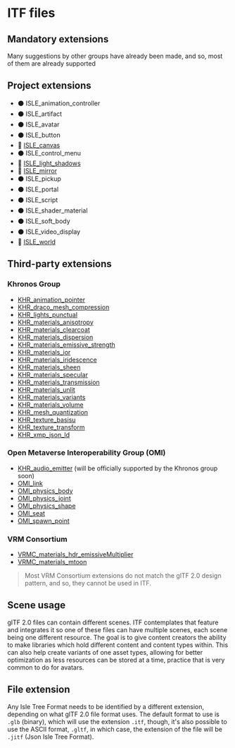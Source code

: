 # ITF files

## Mandatory extensions

Many suggestions by other groups have already been made, and so, most of them are already supported 

## Project extensions

* ⚫ ISLE_animation_controller
* ⚫ ISLE_artifact
* ⚫ ISLE_avatar
* ⚫ ISLE_button
* 🔴 [ISLE_canvas](./Extensions/ISLE_canvas/)
* ⚫ ISLE_control_menu
* 🔴 [ISLE_light_shadows](./Extensions/ISLE_light_shadows/)
* 🔴 [ISLE_mirror](./Extensions/ISLE_mirror/)
* ⚫ ISLE_pickup
* ⚫ ISLE_portal
* ⚫ ISLE_script
* ⚫ ISLE_shader_material
* ⚫ ISLE_soft_body
* ⚫ ISLE_video_display
* 🔴 [ISLE_world](./Extensions/ISLE_world/)

## Third-party extensions

### Khronos Group

* [KHR_animation_pointer](https://github.com/KhronosGroup/glTF/tree/main/extensions/2.0/Khronos/KHR_animation_pointer)
* [KHR_draco_mesh_compression](https://github.com/KhronosGroup/glTF/tree/main/extensions/2.0/Khronos/KHR_draco_mesh_compression)
* [KHR_lights_punctual](https://github.com/KhronosGroup/glTF/tree/main/extensions/2.0/Khronos/KHR_lights_punctual)
* [KHR_materials_anisotropy](https://github.com/KhronosGroup/glTF/tree/main/extensions/2.0/Khronos/KHR_materials_anisotropy)
* [KHR_materials_clearcoat](https://github.com/KhronosGroup/glTF/tree/main/extensions/2.0/Khronos/KHR_materials_clearcoat)
* [KHR_materials_dispersion](https://github.com/KhronosGroup/glTF/tree/main/extensions/2.0/Khronos/KHR_materials_dispersion)
* [KHR_materials_emissive_strength](https://github.com/KhronosGroup/glTF/tree/main/extensions/2.0/Khronos/KHR_materials_emissive_strength)
* [KHR_materials_ior](https://github.com/KhronosGroup/glTF/tree/main/extensions/2.0/Khronos/KHR_materials_ior)
* [KHR_materials_iridescence](https://github.com/KhronosGroup/glTF/tree/main/extensions/2.0/Khronos/KHR_materials_iridescence)
* [KHR_materials_sheen](https://github.com/KhronosGroup/glTF/tree/main/extensions/2.0/Khronos/KHR_materials_sheen)
* [KHR_materials_specular](https://github.com/KhronosGroup/glTF/tree/main/extensions/2.0/Khronos/KHR_materials_specular)
* [KHR_materials_transmission](https://github.com/KhronosGroup/glTF/tree/main/extensions/2.0/Khronos/KHR_materials_transmission)
* [KHR_materials_unlit](https://github.com/KhronosGroup/glTF/tree/main/extensions/2.0/Khronos/KHR_materials_unlit)
* [KHR_materials_variants](https://github.com/KhronosGroup/glTF/tree/main/extensions/2.0/Khronos/KHR_materials_variants)
* [KHR_materials_volume](https://github.com/KhronosGroup/glTF/tree/main/extensions/2.0/Khronos/KHR_materials_volume)
* [KHR_mesh_quantization](https://github.com/KhronosGroup/glTF/tree/main/extensions/2.0/Khronos/KHR_mesh_quantization)
* [KHR_texture_basisu](https://github.com/KhronosGroup/glTF/tree/main/extensions/2.0/Khronos/KHR_texture_basisu)
* [KHR_texture_transform](https://github.com/KhronosGroup/glTF/tree/main/extensions/2.0/Khronos/KHR_texture_transform)
* [KHR_xmp_json_ld](https://github.com/KhronosGroup/glTF/tree/main/extensions/2.0/Khronos/KHR_xmp_json_ld)

### Open Metaverse Interoperability Group (OMI)

* [KHR_audio_emitter](https://github.com/omigroup/gltf-extensions/tree/main/extensions/2.0/KHR_audio_emitter) (will be officially supported by the Khronos group soon)
* [OMI_link](https://github.com/omigroup/gltf-extensions/tree/main/extensions/2.0/OMI_link)
* [OMI_physics_body](https://github.com/omigroup/gltf-extensions/tree/main/extensions/2.0/OMI_physics_body)
* [OMI_physics_joint](https://github.com/omigroup/gltf-extensions/tree/main/extensions/2.0/OMI_physics_joint)
* [OMI_physics_shape](https://github.com/omigroup/gltf-extensions/tree/main/extensions/2.0/OMI_physics_shape)
* [OMI_seat](https://github.com/omigroup/gltf-extensions/tree/main/extensions/2.0/OMI_seat)
* [OMI_spawn_point](https://github.com/omigroup/gltf-extensions/tree/main/extensions/2.0/OMI_spawn_point)

### VRM Consortium

* [VRMC_materials_hdr_emissiveMultiplier](https://github.com/vrm-c/vrm-specification/tree/master/specification/VRMC_materials_hdr_emissiveMultiplier-1.0)
* [VRMC_materials_mtoon](https://github.com/vrm-c/vrm-specification/tree/master/specification/VRMC_materials_mtoon-1.0)

> Most VRM Consortium extensions do not match the glTF 2.0 design pattern, and so, they cannot be used in ITF.

## Scene usage

glTF 2.0 files can contain different scenes. ITF contemplates that feature and integrates it so one of these files can have multiple scenes, each scene being one different resource. The goal is to give content creators the ability to make libraries which hold different content and content types within. This can also help create variants of one asset types, allowing for better optimization as less resources can be stored at a time, practice that is very common to do for avatars.

## File extension

Any Isle Tree Format needs to be identified by a different extension, depending on what glTF 2.0 file format uses. The default format to use is `.glb` (binary), which will use the extension `.itf`, though, it's also possible to use the ASCII format, `.gltf`, in which case, the extension of the file will be `.jitf` (Json Isle Tree Format).
